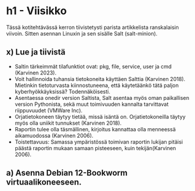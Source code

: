 # h1 - Viisikko

Tässä kotitehtävässä kerron tiivistetysti parista artikkelista ranskalaisin viivoin. Sitten asennan Linuxin ja sen sisälle Salt (salt-minion).

  ## x) Lue ja tiivistä

  - Saltin tärkeimmät tilafunktiot ovat: pkg, file, service, user ja cmd (Karvinen 2023).
  - Voit hallinnoida tuhansia tietokoneita käyttäen Salttia (Karvinen 2018). Mietinkin tietoturvasta kiinnostuneena, että käytetäänkö tätä paljon kyberhyökkäyksissä? Todennäköisesti.
  - Asentaessa onedir version Saltista, Salt asentaa myös oman paikallisen version Pythonista, sekä muut toimivuuden kannalta tarvittavat riippuvuudet (VMWare Inc).
  - Orjatietokoneen täytyy tietää, missä isäntä on. Orjatietokoneilla täytyy myös olla uniikit tunnukset (Karvinen 2018).
  - Raportin tulee olla täsmällinen, kirjoitus kannattaa olla menneessä aikamuodossa (Karvinen 2006).
  - Toistettavuus: Samassa ympäristössä toimivan raportin lukijan pitäisi päästä raportin mukaan samaan pisteeseen, kuin tekijän(Karvinen 2006).

  ## a) Asenna Debian 12-Bookworm virtuaalikoneeseen.

  
